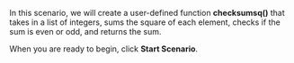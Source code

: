 In this scenario, we will create a user-defined function **checksumsq()** that takes in a list of integers, sums the square of each element, checks if the sum is even or odd, and returns the sum.

When you are ready to begin, click **Start Scenario**.
